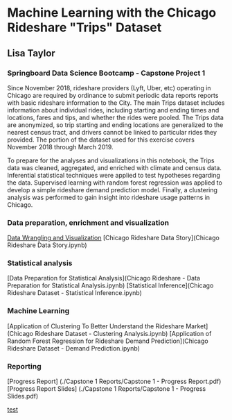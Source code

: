 # Machine Learning with the Chicago Rideshare "Trips" Dataset
## Lisa Taylor
### Springboard Data Science Bootcamp - Capstone Project 1

Since November 2018, rideshare providers (Lyft, Uber, etc) operating in Chicago are required by ordinance to submit periodic data reports reports with basic rideshare information to the City. The main Trips dataset includes information about individual rides, including starting and ending times and locations, fares and tips, and whether the rides were pooled. The Trips data are anonymized, so trip starting and ending locations are generalized to the nearest census tract, and drivers cannot be linked to particular rides they provided. The portion of the dataset used for this exercise covers November 2018 through March 2019.

To prepare for the analyses and visualizations in this notebook, the Trips data was cleaned, aggregated, and enriched with climate and census data. Inferential statistical techniques were applied to test hypotheses regarding the data.  Supervised learning with random forest regression was applied to develop a simple rideshare demand prediction model.  Finally, a clustering analysis was performed to gain insight into rideshare usage patterns in Chicago.

### Data preparation, enrichment and visualization
[Data Wrangling and Visualization](Chicago%20Rideshare%20-%20Wrangling+Visualization.ipynb)
[Chicago Rideshare Data Story](Chicago Rideshare Data Story.ipynb)

### Statistical analysis
[Data Preparation for Statistical Analysis](Chicago Rideshare - Data Preparation for Statistical Analysis.ipynb)
[Statistical Inference](Chicago Rideshare Dataset - Statistical Inference.ipynb)

### Machine Learning
[Application of Clustering To Better Understand the Rideshare Market](Chicago Rideshare Dataset - Clustering Analysis.ipynb)
[Application of Random Forest Regression for Rideshare Demand Prediction](Chicago Rideshare Dataset - Demand Prediction.ipynb)

### Reporting
[Progress Report] (./Capstone 1 Reports/Capstone 1 - Progress Report.pdf)
[Progress Report Slides] (./Capstone 1 Reports/Capstone 1 - Progress Slides.pdf)

[test](https://github.com/LisaATaylor/Rideshare/blob/master/Chicago%20Rideshare%20Dataset-%20Statistical%20Inference.ipynb)